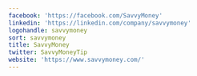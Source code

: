 ```yaml
---
facebook: 'https://facebook.com/SavvyMoney'
linkedin: 'https://linkedin.com/company/savvymoney'
logohandle: savvymoney
sort: savvymoney
title: SavvyMoney
twitter: SavvyMoneyTip
website: 'https://www.savvymoney.com/'
---
```

